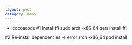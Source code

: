 ```yaml
---
layout: post
category: memo
---
```



* cocoapods
#1 Install ffi
 sudo arch -x86_64 gem install ffi

#2 Re-install dependencies -> error
 arch -x86_64 pod install

